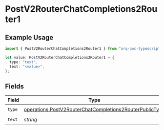# PostV2RouterChatCompletions2Router1

## Example Usage

```typescript
import { PostV2RouterChatCompletions2Router1 } from "orq-poc-typescript/models/operations";

let value: PostV2RouterChatCompletions2Router1 = {
  type: "text",
  text: "<value>",
};
```

## Fields

| Field                                                                                                                              | Type                                                                                                                               | Required                                                                                                                           | Description                                                                                                                        |
| ---------------------------------------------------------------------------------------------------------------------------------- | ---------------------------------------------------------------------------------------------------------------------------------- | ---------------------------------------------------------------------------------------------------------------------------------- | ---------------------------------------------------------------------------------------------------------------------------------- |
| `type`                                                                                                                             | [operations.PostV2RouterChatCompletions2RouterPublicType](../../models/operations/postv2routerchatcompletions2routerpublictype.md) | :heavy_check_mark:                                                                                                                 | N/A                                                                                                                                |
| `text`                                                                                                                             | *string*                                                                                                                           | :heavy_check_mark:                                                                                                                 | N/A                                                                                                                                |